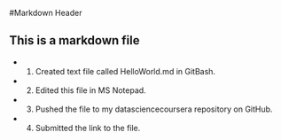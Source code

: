 #Markdown Header


## This is a markdown file

* 1. Created text file called HelloWorld.md in GitBash.
* 2. Edited this file in MS Notepad.
* 3. Pushed the file to my datasciencecoursera repository on GitHub.
* 4. Submitted the link to the file.